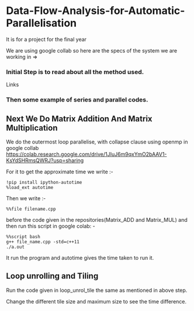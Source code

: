 # Data-Flow-Analysis-for-Automatic-Parallelisation
It is for a project for the final year

We are using google collab so here are the specs of the system we are working in =>


### Initial Step is to read about all the method used.

Links

### Then some example of series and parallel codes.


## Next We Do Matrix Addition And Matrix Multiplication
We do the outermost loop parallelise, with collapse clause using openmp in google collab
https://colab.research.google.com/drive/1JIuJ6m9qxYmO2bAAV1-KsYdSHRmsQWRJ?usp=sharing

For it to get the approximate time we write :-

```
!pip install ipython-autotime
%load_ext autotime
```

Then we write :-

```
%%file filename.cpp
```

before the code given in the repositories(Matrix_ADD and Matrix_MUL) and then run this script in google colab: -

```
%%script bash
g++ file_name.cpp -std=c++11
./a.out
```

It run the program and autotime gives the time taken to run it.


## Loop unrolling and Tiling

Run the code given in loop_unrol_tile the same as mentioned in above step.

Change the different tile size and maximum size to see the time difference.
